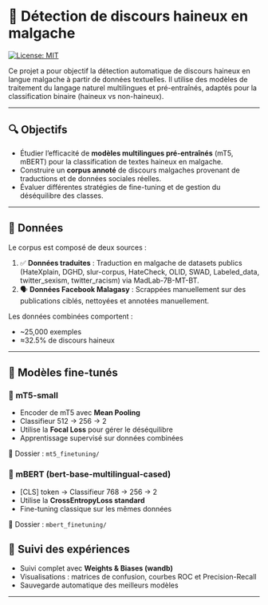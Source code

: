 # 🧠 Détection de discours haineux en malgache

[![License: MIT](https://img.shields.io/badge/License-MIT-yellow.svg)](https://opensource.org/licenses/MIT)

Ce projet a pour objectif la détection automatique de discours haineux en langue malgache à partir de données textuelles. Il utilise des modèles de traitement du langage naturel multilingues et pré-entraînés, adaptés pour la classification binaire (haineux vs non-haineux).

---

## 🔍 Objectifs

- Étudier l’efficacité de **modèles multilingues pré-entraînés** (mT5, mBERT) pour la classification de textes haineux en malgache.
- Construire un **corpus annoté** de discours malgaches provenant de traductions et de données sociales réelles.
- Évaluer différentes stratégies de fine-tuning et de gestion du déséquilibre des classes.

---

## 🧾 Données

Le corpus est composé de deux sources :
1. ✅ **Données traduites** : Traduction en malgache de datasets publics (HateXplain, DGHD, slur-corpus, HateCheck, OLID, SWAD, Labeled_data, twitter_sexism, twitter_racism) via MadLab-7B-MT-BT.
2. 🗣️ **Données Facebook Malagasy** : Scrappées manuellement sur des publications ciblés, nettoyées et annotées manuellement.

Les données combinées comportent :
- ~25,000 exemples
- ≈32.5% de discours haineux

---

## 🧠 Modèles fine-tunés

### 🔷 mT5-small

- Encoder de mT5 avec **Mean Pooling**
- Classifieur 512 → 256 → 2
- Utilise la **Focal Loss** pour gérer le déséquilibre
- Apprentissage supervisé sur données combinées

📂 Dossier : `mt5_finetuning/`

### 🔶 mBERT (bert-base-multilingual-cased)

- [CLS] token → Classifieur 768 → 256 → 2
- Utilise la **CrossEntropyLoss standard**
- Fine-tuning classique sur les mêmes données

📂 Dossier : `mbert_finetuning/`

## 🧪 Suivi des expériences

- Suivi complet avec **Weights & Biases (wandb)**
- Visualisations : matrices de confusion, courbes ROC et Precision-Recall
- Sauvegarde automatique des meilleurs modèles

---

